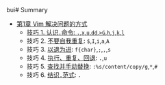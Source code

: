 bui# Summary

* [第1章 Vim 解决问题的方式](part0/README.md)
    * [技巧 1. 认识`.`命令:  `.`,`x`,`u`,`dd`,`>G`,`h`,`j`,`k`,`l`](part0/tip1.md)
    * 技巧 2. [不要自我重复](part0/tip2.md): `$`,`I`,`i`,`a`,`A` <br>
    * 技巧 3. [以退为进](part0/tip3.md): `f{char}`,`;`,`,`,`s` <br>
    * 技巧 4. [执行、重复、回退](part0/tip4.md): `.`,`u` <br>
    * 技巧 5. [查找并手动替换](part0/tip5.md): `:%s/content/copy/g`,`*`,`#` <br>
    * 技巧 6. [结识`.`范式](part0/tip6.md): `.`  <br>

